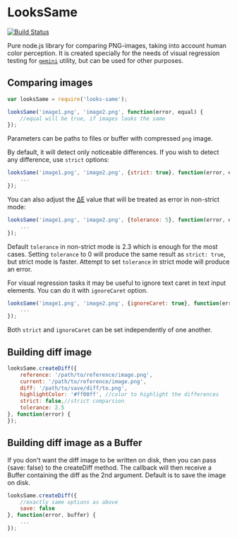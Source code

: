 # LooksSame

[![Build Status](https://travis-ci.org/gemini-testing/looks-same.svg?branch=master)](https://travis-ci.org/gemini-testing/looks-same)

Pure node.js library for comparing PNG-images, taking into account human color perception.
It is created specially for the needs of visual regression testing for [`gemini`](http://github.com/gemini-testing/gemini)
utility, but can be used for other purposes.

## Comparing images

```javascript
var looksSame = require('looks-same');

looksSame('image1.png', 'image2.png', function(error, equal) {
    //equal will be true, if images looks the same
});
```

Parameters can be paths to files or buffer with compressed `png` image.

By default, it will detect only noticeable differences. If you wish to detect any difference,
use `strict` options:

```javascript
looksSame('image1.png', 'image2.png', {strict: true}, function(error, equal) {
    ...
});
```

You can also adjust the [ΔE](http://en.wikipedia.org/wiki/Color_difference) value that will be treated as error
in non-strict mode:

```javascript
looksSame('image1.png', 'image2.png', {tolerance: 5}, function(error, equal) {
    ...
});
```

Default `tolerance` in non-strict mode is 2.3 which is enough for the most cases.
Setting `tolerance` to 0 will produce the same result as `strict: true`, but strict mode
is faster.
Attempt to set `tolerance` in strict mode will produce an error.

For visual regression tasks it may be useful to ignore text caret in text input elements.
You can do it with `ignoreCaret` option.

```javascript
looksSame('image1.png', 'image2.png', {ignoreCaret: true}, function(error, equal) {
    ...
});
```

Both `strict` and `ignoreCaret` can be set independently of one another.

## Building diff image

```javascript
looksSame.createDiff({
    reference: '/path/to/reference/image.png',
    current: '/path/to/reference/image.png',
    diff: '/path/to/save/diff/to.png',
    highlightColor: '#ff00ff', //color to highlight the differences
    strict: false,//strict comparsion
    tolerance: 2.5
}, function(error) {
});
```

## Building diff image as a Buffer

If you don't want the diff image to be written on disk, then you can pass {save: false} to the createDiff method. The callback will then receive a Buffer containing the diff as the 2nd argument. Default is to save the image on disk.

```javascript
looksSame.createDiff({
    //exactly same options as above
    save: false
}, function(error, buffer) {
    ...
});
```
